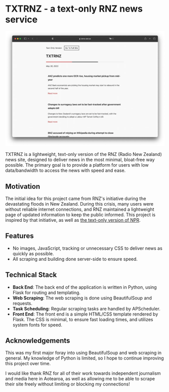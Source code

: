 # TXTRNZ - a text-only RNZ news service

![Screenshot of TXTRNZ on desktop](txtrnz.webp)

TXTRNZ is a lightweight, text-only version of the RNZ (Radio New Zealand) news site, designed to deliver news in the most minimal, bloat-free way possible. The primary goal is to provide a platform for users with low data/bandwidth to access the news with speed and ease.

## Motivation

The initial idea for this project came from RNZ's initiative during the devastating floods in New Zealand. During this crisis, many users were without reliable internet connections, and RNZ maintained a lightweight page of updated information to keep the public informed. This project is inspired by that initiative, as well as [the text-only version of NPR](https://text.npr.org).

## Features

- No images, JavaScript, tracking or unnecessary CSS to deliver news as quickly as possible.
- All scraping and building done server-side to ensure speed.

## Technical Stack

- **Back End**: The back end of the application is written in Python, using Flask for routing and templating.
- **Web Scraping**: The web scraping is done using BeautifulSoup and requests.
- **Task Scheduling**: Regular scraping tasks are handled by APScheduler.
- **Front End**: The front end is a simple HTML/CSS template rendered by Flask. The CSS is minimal, to ensure fast loading times, and utilizes system fonts for speed.

## Acknowledgements

This was my first major foray into using BeautifulSoup and web scraping in general. My knowledge of Python is limited, so I hope to continue improving this project over time. 

I would like thank RNZ for all of their work towards independent journalism and media here in Aotearoa, as well as allowing me to be able to scrape their site freely without limiting or blocking my connections!
